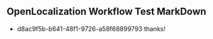 ## OpenLocalization Workflow Test MarkDown

* d8ac9f5b-b641-48f1-9726-a58f68899793 
thanks!



<!--HONumber=Jan16_HO4-->
